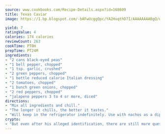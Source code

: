 ```yaml
---
source: www.cookbooks.com/Recipe-Details.aspx?id=168609
title: Texas Caviar
image: https://1.bp.blogspot.com/-bAFwUcggQpc/YA2HvqthD7I/AAAAAAAABgQ/dGGityjUeSk5WIgvhJroHVt7XYoXF2qygCLcBGAsYHQ/s320/10.png

yield: 7
ratingValue: 4
calories: 174 calories
reviewCount: 263
cookTime: PT0H
prepTime: PT24M
ingredients:
- "2 cans black-eyed peas"
- "1 bell pepper, chopped"
- "1 tsp. garlic, crushed"
- "2 green peppers, chopped"
- "1 bottle reduced calorie Italian dressing"
- "2 tomatoes, chopped"
- "1 bunch green onions, chopped"
- "2 red peppers, chopped"
- "jalapeno peppers 3 to 4 or more, diced"
directions:
- "Mix all ingredients and chill."
- "The longer it chills, the better it tastes."
- "Will keep in the refrigerator indefinitely. Use with nachos as a dip."
crypto:
- "But even after his alleged identification, there are still more questions than answers about the enigmatic creator of Bitcoin."
---
```

